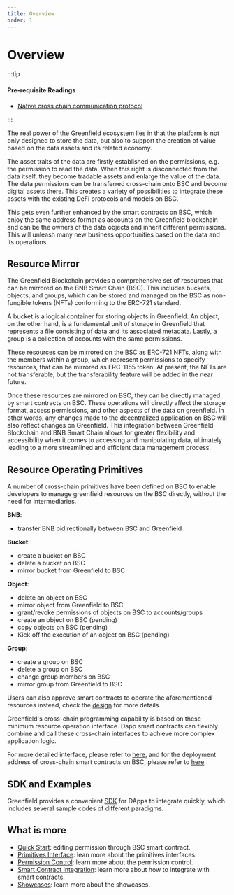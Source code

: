 ```yaml
---
title: Overview
order: 1
---
```


# Overview

:::tip

#### Pre-requisite Readings

* [Native cross chain communication protocol](../greenfield-blockchain/modules/cross-chain.md)

:::

The real power of the Greenfield ecosystem lies in that the platform is not only designed to store the data, but also to
support the creation of value based on the data assets and its related economy.

The asset traits of the data are firstly established on the permissions, e.g. the permission to read the data. When
this right is disconnected from the data itself, they become tradable assets and enlarge the value of the data. 
The data permissions can be transferred cross-chain onto BSC and become digital assets there. This creates a
variety of possibilities to integrate these assets with the existing DeFi protocols and models on BSC.

This gets even further enhanced by the smart contracts on BSC, which enjoy the same address format as accounts on the
Greenfield blockchain and can be the owners of the data objects and inherit different permissions. This will unleash
many new business opportunities based on the data and its operations.


## Resource Mirror
The Greenfield Blockchain provides a comprehensive set of resources that can be mirrored on the BNB Smart Chain (BSC). 
This includes buckets, objects, and groups, which can be stored and managed on the BSC as non-fungible tokens (NFTs) 
conforming to the ERC-721 standard.

A bucket is a logical container for storing objects in Greenfield. An object, on the other hand, is a fundamental unit 
of storage in Greenfield that represents a file consisting of data and its associated metadata. 
Lastly, a group is a collection of accounts with the same permissions.

These resources can be mirrored on the BSC as ERC-721 NFTs, along with the members within a group, which represent 
permissions to specify resources, that can be mirrored as ERC-1155 token. At present, the NFTs are not transferable, 
but the transferability feature will be added in the near future.

Once these resources are mirrored on BSC, they can be directly managed by smart contracts on BSC. 
These operations will directly affect the storage format, access permissions, and other aspects of the data on greenfield. 
In other words, any changes made to the decentralized application on BSC will also reflect changes on Greenfield. 
This integration between Greenfield Blockchain and BNB Smart Chain allows for greater flexibility and accessibility 
when it comes to accessing and manipulating data, ultimately leading to a more streamlined and efficient 
data management process.

## Resource Operating Primitives

A number of cross-chain primitives have been defined on BSC to enable developers to manage greenfield resources on the 
BSC directly, without the need for intermediaries.

**BNB**:
- transfer BNB bidirectionally between BSC and Greenfield

**Bucket**:
- create a bucket on BSC
- delete a bucket on BSC
- mirror bucket from Greenfield to BSC

**Object**:
- delete an object on BSC 
- mirror object from Greenfield to BSC
- grant/revoke permissions of objects on BSC to accounts/groups
- create an object on BSC (pending)
- copy objects on BSC (pending)
- Kick off the execution of an object on BSC (pending)

**Group**:
- create a group on BSC
- delete a group on BSC
- change group members on BSC
- mirror group from Greenfield to BSC

Users can also approve smart contracts to operate the aforementioned resources instead, check the [design](permisson-control.md) for more details.

Greenfield's cross-chain programming capability is based on these minimum resource operation interface. 
Dapp smart contracts can flexibly combine and call these cross-chain interfaces to achieve more complex application logic.

For more detailed interface, please refer to [here](primitive-interface.md), 
and for the deployment address of cross-chain smart contracts on BSC, please refer to [here](contract-list.md).

## SDK and Examples

Greenfield provides a convenient [SDK](https://github.com/bnb-chain/greenfield-contracts-sdk) for DApps to integrate quickly, 
which includes several sample codes of different paradigms.

## What is more

- [Quick Start](quick-start.md): editing permission through BSC smart contract.
- [Primitives Interface](primitive-interface.md): lean more about the primitives interfaces.
- [Permission Control](permisson-control.md): learn more about the permission control.
- [Smart Contract Integration](dapp-integration.md): learn more about how to integrate with smart contracts.
- [Showcases](showcases.md): learn more about the showcases.



